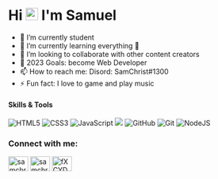 ### <h1 align="left">Hi <img src="https://media.giphy.com/media/hvRJCLFzcasrR4ia7z/giphy.gif" width="25px"> I'm Samuel</h1>


 - 🔭 I’m currently student
 - 🌱 I’m currently learning everything 🤣 
 - 👯 I’m looking to collaborate with other content creators
 - 🥅 2023 Goals: become Web Developer 
 - 📫 How to reach me: Disord: SamChrist#1300 
 - ⚡ Fun fact: I love to game and play music 
 
<h4 align="left">Skills & Tools</h4>
<p align="left">
  <img alt="HTML5" src="https://img.shields.io/badge/html5%20-%23E34F26.svg?&style=for-the-badge&logo=html5&logoColor=white"/>
  <img alt="CSS3" src="https://img.shields.io/badge/css3%20-%231572B6.svg?&style=for-the-badge&logo=css3&logoColor=white"/>
  <img alt="JavaScript" src="https://img.shields.io/badge/javascript%20-%23323330.svg?&style=for-the-badge&logo=javascript&logoColor=%23F7DF1E"/>
  <img src="https://img.shields.io/badge/Sublime%20Text-FF9800?style=for-the-badge&logo=Sublime%20Text&logoColor=white"/>
  <img alt="GitHub" src="https://img.shields.io/badge/github%20-%23121011.svg?&style=for-the-badge&logo=github&logoColor=white"/>
  <img alt="Git" src="https://img.shields.io/badge/git%20-%23F05033.svg?&style=for-the-badge&logo=git&logoColor=white"/>
  <img alt="NodeJS" src="https://img.shields.io/badge/node.js%20-%2343853D.svg?&style=for-the-badge&logo=node.js&logoColor=white"/>
</p>

<h3 align="left">Connect with me:</h3>
<p align="left">
<a href="https://twitter.com/samchristz" target="blank"><img align="center" src="https://cdn.jsdelivr.net/npm/simple-icons@3.0.1/icons/twitter.svg" alt="samchristz" height="30" width="40" /></a>
<a href="https://instagram.com/samchristz" target="blank"><img align="center" src="https://cdn.jsdelivr.net/npm/simple-icons@3.0.1/icons/instagram.svg" alt="samchristz" height="30" width="40" /></a>
<a href="https://discord.gg/fXCYDJyVa2" target="blank"><img align="center" src="https://cdn.jsdelivr.net/npm/simple-icons@3.0.1/icons/discord.svg" alt="fXCYDJyVa2" height="30" width="40" /></a>
</p>
